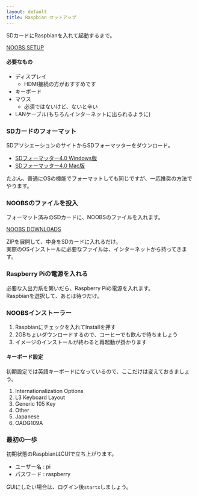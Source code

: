 ```yaml
---
layout: default  
title: Raspbian セットアップ 
---
```


SDカードにRaspbianを入れて起動するまで。

[NOOBS SETUP](http://www.raspberrypi.org/help/noobs-setup/)

#### 必要なもの

* ディスプレイ
    * HDMI接続の方がおすすめです
* キーボード
* マウス
    * 必須ではないけど、ないと辛い
* LANケーブル(もちろんインターネットに出られるように)


### SDカードのフォーマット

SDアソシエーションのサイトからSDフォーマッターをダウンロード。

* [SDフォーマッター4.0 Windows版](https://www.sdcard.org/jp/downloads/formatter_4/eula_windows/)
* [SDフォーマッター4.0 Mac版](https://www.sdcard.org/jp/downloads/formatter_4/eula_mac/)

たぶん、普通にOSの機能でフォーマットしても同じですが、一応推奨の方法でやります。


### NOOBSのファイルを投入

フォーマット済みのSDカードに、NOOBSのファイルを入れます。

[NOOBS DOWNLOADS](http://www.raspberrypi.org/downloads/)

ZIPを展開して、中身をSDカードに入れるだけ。  
実際のOSインストールに必要なファイルは、インターネットから持ってきます。


### Raspberry Piの電源を入れる

必要な入出力系を繋いだら、Raspberry Piの電源を入れます。  
Raspbianを選択して、あとは待つだけ。

### NOOBSインストーラー

1. Raspbianにチェックを入れてInstallを押す
2. 2GBちょいダウンロードするので、コーヒーでも飲んで待ちましょう
3. イメージのインストールが終わると再起動が掛かります

#### キーボード設定

初期設定では英語キーボードになっているので、ここだけは変えておきましょう。

1. Internationalization Options
2. L3 Keyboard Layout
3. Generic 105 Key
4. Other
5. Japanese
6. OADG109A


### 最初の一歩

初期状態のRaspbianはCUIで立ち上がります。

* ユーザー名 : pi
* パスワード : raspberry

GUIにしたい場合は、ログイン後``startx``しましょう。 
